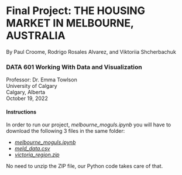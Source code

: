 # Final Project: THE HOUSING MARKET IN MELBOURNE, AUSTRALIA
By Paul Croome, Rodrigo Rosales Alvarez, and Viktoriia Shcherbachuk

### DATA 601 Working With Data and Visualization <br>
Professor: Dr. Emma Towlson <br>
University of Calgary <br>
Calgary, Alberta <br>
October 19, 2022

#### Instructions
In order to run our project, *melbourne_moguls.ipynb* you will have to download the following 3 files in the same folder:
- [*melbourne_moguls.ipynb*]()
- [*meld_data.csv*](https://github.com/rodrigorosalesa/Data-601/blob/main/melb_data.csv)
- [*victoria_region.zip*](https://github.com/rodrigorosalesa/Data-601/blob/main/victoria_region.zip)

No need to unzip the ZIP file, our Python code takes care of that. 


